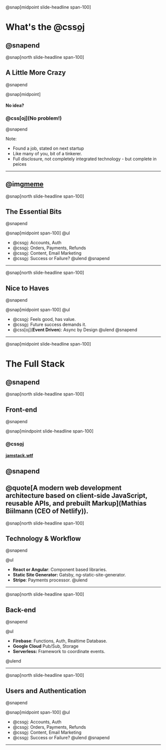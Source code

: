 @snap[midpoint slide-headline span-100]
# What's the @css[oj](**Alternative?**)
@snapend
---
@snap[north slide-headline span-100]
## A Little More Crazy
@snapend

@snap[midpoint]
#### No idea?
### @css[oj](No problem!)
@snapend

Note:
- Found a job, stated on next startup
- Like many of you, bit of a tinkerer.
- Full disclosure, not completely integrated technology - but complete in peices
---
@img[meme](assets/img/probably-crazy.jpg)
---
@snap[north slide-headline span-100]
## The Essential Bits
@snapend

@snap[midpoint span-100]
@ul
- @css[oj](**Users**): Accounts, Auth
- @css[oj](**Money**): Orders, Payments, Refunds
- @css[oj](**Communication**): Content, Email Marketing
- @css[oj](**Reporting**): Success or Failure?
@ulend
@snapend
---
@snap[north slide-headline span-100]
## Nice to Haves
@snapend

@snap[midpoint span-100]
@ul
- @css[oj](**Fast**): Feels good, has value.
- @css[oj](**Scalable**): Future success demands it.
- @css[oj](**Event Driven**): Async by Design
@ulend
@snapend

---

@snap[midpoint slide-headline span-100]
# The Full Stack
@snapend
---
@snap[north slide-headline span-100]
## Front-end
@snapend

@snap[mindpoint slide-headline span-100]
### @css[oj](JAMstack)
#### [jamstack.wtf](https://jamstack.wtf/)
@snapend
---
@quote[A modern web development architecture based on client-side JavaScript, reusable APIs, and prebuilt Markup](Mathias Biilmann (CEO of Netlify)).
---
@snap[north slide-headline span-100]
## Technology & Workflow
@snapend

@ul
- **React or Angular**: Component based libraries.
- **Static Site Generator:** Gatsby, ng-static-site-generator.
- **Stripe**: Payments processor.
@ulend

---

@snap[north slide-headline span-100]
## Back-end
@snapend

@ul
- **Firebase**: Functions, Auth, Realtime Database.
- **Google Cloud** Pub/Sub, Storage
- **Serverless:** Framework to coordinate events.

@ulend

---

@snap[north slide-headline span-100]
## Users and Authentication
@snapend

@snap[midpoint span-100]
@ul
- @css[oj](**Users**): Accounts, Auth
- @css[oj](**Money**): Orders, Payments, Refunds
- @css[oj](**Communication**): Content, Email Marketing
- @css[oj](**Reporting**): Success or Failure?
@ulend
@snapend
---